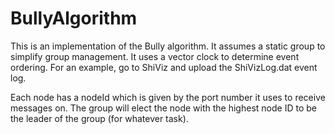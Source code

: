 # BullyAlgorithm

This is an implementation of the Bully algorithm. It assumes a static group to simplify group management.
It uses a vector clock to determine event ordering. For an example, go to ShiViz and upload the ShiVizLog.dat event log.

Each node has a nodeId which is given by the port number it uses to receive messages on. The group will elect the node with the 
highest node ID to be the leader of the group (for whatever task).
